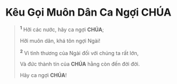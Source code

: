# Kêu Gọi Muôn Dân Ca Ngợi **CHÚA**

> <sup><b>1</b></sup> Hỡi các nước, hãy ca ngợi **CHÚA**;
>
> Hỡi muôn dân, khá tôn ngợi Ngài!
>
> <sup><b>2</b></sup> Vì tình thương của Ngài đối với chúng ta rất lớn,
>
> Và đức thành tín của **CHÚA** hằng còn đến đời đời.
>
> Hãy ca ngợi **CHÚA**!